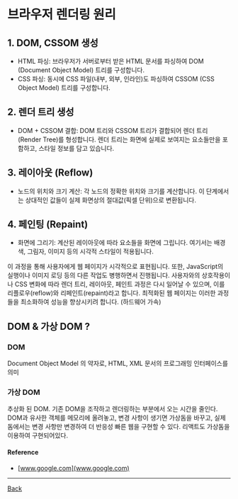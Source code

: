 # 브라우저 렌더링 원리

## 1. DOM, CSSOM 생성

- HTML 파싱: 브라우저가 서버로부터 받은 HTML 문서를 파싱하여 DOM (Document Object Model) 트리를 구성합니다.
- CSS 파싱: 동시에 CSS 파일(내부, 외부, 인라인)도 파싱하여 CSSOM (CSS Object Model) 트리를 구성합니다.

## 2. 렌더 트리 생성

- DOM + CSSOM 결합: DOM 트리와 CSSOM 트리가 결합되어 렌더 트리(Render Tree)를 형성합니다. 렌더 트리는 화면에 실제로 보여지는 요소들만을 포함하고, 스타일 정보를 담고 있습니다.

## 3. 레이아웃 (Reflow)

- 노드의 위치와 크기 계산: 각 노드의 정확한 위치와 크기를 계산합니다. 이 단계에서는 상대적인 값들이 실제 화면상의 절대값(픽셀 단위)으로 변환됩니다.

## 4. 페인팅 (Repaint)

- 화면에 그리기: 계산된 레이아웃에 따라 요소들을 화면에 그립니다. 여기서는 배경색, 그림자, 이미지 등의 시각적 스타일이 적용됩니다.

이 과정을 통해 사용자에게 웹 페이지가 시각적으로 표현됩니다. 또한, JavaScript의 실행이나 이미지 로딩 등의 다른 작업도 병행하면서 진행됩니다. 사용자와의 상호작용이나 CSS 변화에 따라 렌더 트리, 레이아웃, 페인트 과정은 다시 일어날 수 있으며, 이를 리플로우(reflow)와 리페인트(repaint)라고 합니다. 최적화된 웹 페이지는 이러한 과정들을 최소화하여 성능을 향상시키려 합니다. (하드웨어 가속)

## DOM & 가상 DOM ?

### DOM

Document Object Model 의 약자로, HTML, XML 문서의 프로그래밍 인터페이스를 의미

### 가상 DOM

추상화 된 DOM. 기존 DOM을 조작하고 렌더링하는 부분에서 오는 시간을 줄인다.
DOM과 유사한 객체를 메모리에 올려놓고, 변경 사항이 생기면 가상돔을 바꾸고, 실제 돔에서는 변경 사항만 변경하여 더 반응성 빠른 웹을 구현할 수 있다. 리액트도 가상돔을 이용하여 구현되어있다.

#### Reference

- [www.google.com](www.google.com)

---

[Back](../README.md)
